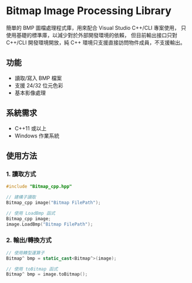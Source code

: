 # Bitmap Image Processing Library

簡單的 BMP 圖檔處理程式庫，用來配合 Visual Studio C++/CLI 專案使用，
只使用基礎的標準庫，以減少對於外部開發環境的依賴，
但目前輸出接口只對 C++/CLI 開發環境開放，純 C++ 環境只支援直接訪問物件成員，不支援輸出。

## 功能
- 讀取/寫入 BMP 檔案
- 支援 24/32 位元色彩
- 基本影像處理

## 系統需求
- C++11 或以上
- Windows 作業系統

## 使用方法

### 1. 讀取方式
```cpp
#include "Bitmap_cpp.hpp"

// 建構子讀取
Bitmap_cpp image("Bitmap FilePath");

// 使用 LoadBmp 函式
Bitmap_cpp image;
image.LoadBmp("Bitmap FilePath");
```

### 2. 輸出/轉換方式
```cpp
// 使用轉型運算子
Bitmap^ bmp = static_cast<Bitmap^>(image);

// 使用 toBitmap 函式
Bitmap^ bmp = image.toBitmap();
```